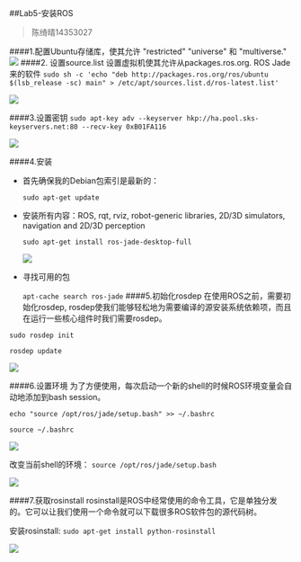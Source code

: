 ##Lab5-安装ROS

>陈绮晴14353027

####1.配置Ubuntu存储库，使其允许 "restricted" "universe" 和 "multiverse."
![](http://7xrn7f.com1.z0.glb.clouddn.com/16-11-2/46406409.jpg)
####2. 设置source.list
设置虚拟机使其允许从packages.ros.org. ROS Jade来的软件
 ` sudo sh -c 'echo "deb http://packages.ros.org/ros/ubuntu $(lsb_release -sc) main" > /etc/apt/sources.list.d/ros-latest.list' `

![](http://p1.bpimg.com/567571/f462a3844ba5ffdb.png)

####3.设置密钥
 ` sudo apt-key adv --keyserver hkp://ha.pool.sks-keyservers.net:80 --recv-key 0xB01FA116 `

![](http://p1.bpimg.com/567571/9e18324ef06d6e12.png)

####4.安装
* 首先确保我的Debian包索引是最新的：
 	
	` sudo apt-get update `

* 安装所有内容：ROS, rqt, rviz, robot-generic libraries, 2D/3D simulators, navigation and 2D/3D perception


	`sudo apt-get install ros-jade-desktop-full`

	![](http://p1.bpimg.com/567571/3bf5fce761c08242.png)

* 寻找可用的包

	`apt-cache search ros-jade`
####5.初始化rosdep
在使用ROS之前，需要初始化rosdep, rosdep使我们能够轻松地为需要编译的源安装系统依赖项，而且在运行一些核心组件时我们需要rosdep。

`sudo rosdep init`

`rosdep update`

![](http://p1.bpimg.com/567571/db12ad40de5fb4d2.png)


####6.设置环境
为了方便使用，每次启动一个新的shell的时候ROS环境变量会自动地添加到bash session。

`echo "source /opt/ros/jade/setup.bash" >> ~/.bashrc`

`source ~/.bashrc`

![](http://p1.bqimg.com/567571/0dbcafe14e09c3de.png)

改变当前shell的环境：
`source /opt/ros/jade/setup.bash`

![](http://p1.bpimg.com/567571/345f573017b03cb8.png)

####7.获取rosinstall
rosinstall是ROS中经常使用的命令工具，它是单独分发的。它可以让我们使用一个命令就可以下载很多ROS软件包的源代码树。

安装rosinstall: `sudo apt-get install python-rosinstall`

![](http://p1.bqimg.com/567571/65070750309374f1.png)
